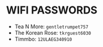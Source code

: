# WIFI PASSWORDS

- Tea N More: `gentletrumpet757`
- The Korean Rose: `tkrguest6030`
- Timmbo: `12ULAEG340910`
